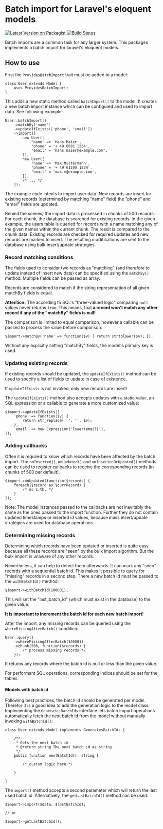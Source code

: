 # Batch import for Laravel's eloquent models
[![Latest Version on Packagist](https://img.shields.io/packagist/v/mehr-it/lara-db-batch-import.svg?style=flat-square)](https://packagist.org/packages/mehr-it/lara-db-batch-import)
[![Build Status](https://travis-ci.org/mehr-it/lara-db-batch-import.svg?branch=master)](https://travis-ci.org/mehr-it/lara-db-batch-import)

Batch imports are a common task for any larger system. This packages implements a batch import 
for laravel's eloquent models.

## How to use
First the `ProvidesBatchImport` trait must be added to a model:

    class User extends Model {
        uses ProvidesBatchImport;
    } 
    
This adds a new static method called `batchImport()` to the model. It creates a new batch import 
instance which can be configured and used to import data. See following example:

    User::batchImport()
        ->matchBy('name')
        ->updateIfExists(['phone', 'email'])
        ->import([
            new User([
                'name' => 'Hans Maier',
                'phone' = '+ 49 6081 1234',
                'email' = 'hans.maier@example.com',
            ]),
            new User([
                'name' => 'Max Mustermann',
                'phone' = '+ 49 61200 1234',
                'email' = 'max.m@example.com',
            ]),
            /* ... */
        ]);
        
The example code intents to import user data. New records are insert for existing records
(determined by matching "name" field) the "phone" and "email" fields are updated.

Behind the scenes, the import data is processed in chunks of 500 records: For each chunk, the
database is searched for existing records. In the given example, the users table is queried for
records with a name matching any of the given names within the current chunk. The result is
compared to the chunk data: Existing records are checked for required updates and new records
are marked to insert. The resulting modifications are sent to the database using bulk insert/update
strategies.


### Record matching conditions
The fields used to consider two records as "matching" (and therefore to update instead of insert new 
data) can be specified using the `matchBy()` method. Multiple fields can be passed as array.

Records are considered to match if the string representation of all given matchBy fields is equal.

**Attention:** The according to SQL's "three-valued logic" comparing `null` values never returns `true`.
This means, that **a record won't match any other record if any of the "matchBy" fields is null!**

The comparison is limited to equal comparison, however a callable can be passed to process the value
before comparison:

    $import->matchBy('name' => function($v) { return strtolower($v); });
    
Without any explicitly setting "matchBy" fields, the model's primary key is used.
    
    
### Updating existing records
If existing records should be updated, the `updateIfExists()` method can be used to specify a list
of fields to update in case of existence.

If `updateIfExists` is not invoked, only new records are insert!

The `updateIfExists()` method also accepts updates with a static value, an SQL expression or a
callable to generate a more customized value:

    $import->updateIfExists([
        'phone' => function($v) {
            return str_replace(' ', '', $v);       
        },
        'email' => new Expression('lower(email)'),
    ]);
    
    
### Adding callbacks
Often it is required to know which records have been affected by the batch import. The `onInserted()`,
`onUpdated()` and `onInsertedOrUpdated()` methods can be used to register callbacks to receive the corresponding records 
(in chunks of 500 per default).

    $import->onUpdated(function($records) {
        foreach($record as $currRecord) {
            /* do s.th. */
        }
    });
    
Note: The model instances passed to the callbacks are not inevitably the same as the ones passed to
the import function. Further they do not contain updated timestamps or inserted id values, because
mass insert/update strategies are used for database operations.


### Determining missing records
Determining which records have been updated or inserted is quite easy because all these records are
"seen" by the bulk import algorithm. But the bulk import is unaware of any other records.

Nevertheless, it can help to detect them afterwards. It can mark any "seen" records with a sequential
batch id. This makes it possible to query for "missing" records in a second step. There a new batch
id must be passed to the `withBatchId()` method:

    $import->withBatchId(100001);
    
This will set the "last_batch_id" (which must exist in the database) to the given value. 
    
**It is important to increment the batch id for each new batch import!**

After the import, any missing records can be queried using the `whereMissingAfterBatch()`
condition:

    User::query()
        ->whereMissingAfterBatch(100001)
        ->chunk(500, function($records) {
            /* process missing records */
        });
        
It returns any records where the batch id is null or less than the given value.
        
For performant SQL operations, corresponding indices should be set for the tables. 


#### Models with batch id
Following best practices, the batch id should be generated per model. Therefor it is a good
idea to add the generation logic to the model class. Implementing the `GeneratesBatchIds`
interface lets batch import operations automatically fetch the next batch id from the model
without manually invoking `withBatchId()`:

    class User extends Model implements GeneratesBatchIds {
        
        /**
         * Gets the next batch id
         * @return string The next batch id as string
         */
        public function nextBatchId(): string {
            
            /* custom logic here */
            
        }
    
    }
    
The `import()` method accepts a second parameter which will return the last used batch id.
Alternatively, the `getLastBatchId()` method can be used:

    $import->import($data, $lastBatchId);
    
    // or
    
    $import->getLastBatchId(); 